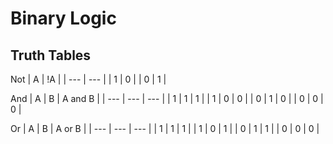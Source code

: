 # Binary Logic

## Truth Tables

Not
| A | !A |
| --- | --- |
| 1 | 0 |
| 0 | 1 |

And
| A | B | A and B |
| --- | --- | --- |
| 1 | 1 |  1 |
| 1 | 0 |  0 |
| 0 | 1 |  0 |
| 0 | 0 |  0 |

Or
| A | B | A or B |
| --- | --- | --- |
| 1 | 1 |  1 |
| 1 | 0 |  1 |
| 0 | 1 |  1 |
| 0 | 0 |  0 |
